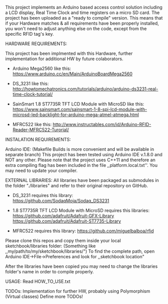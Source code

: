 This project implements an Arduino based access control solution
including a LCD display, Real Time Clock and time registers on a micro
SD card. The project has been uploaded as a "ready to compile"
version.  This means that if your Hardware matches & all requirements
have been properly installed, you won't need to adjust anything else
on the code, except from the specific RFID tag's key.

HARDWARE REQUIREMENTS:

This project has been implmented with this Hardware, further implementation
for additional HW by future colaborators.

- Arduino Mega2560 like this:
          https://www.arduino.cc/en/Main/ArduinoBoardMega2560

- DS_3231 like this:
          http://howtomechatronics.com/tutorials/arduino/arduino-ds3231-real-time-clock-tutorial/

- SainSmart 1.8 ST7735R TFT LCD Module with MicroSD like this:
          https://www.sainsmart.com/sainsmart-1-8-spi-lcd-module-with-microsd-led-backlight-for-arduino-mega-atmel-atmega.html

- MFRC522 like this:
          http://www.instructables.com/id/Arduino-RFID-Reader-MFRC522-Turorial/

INSTALATION REQUIREMENTS:

Arduino IDE:
(Makefile Builds is more convenient and will be available in separate branch)
This project has been tested using Arduino IDE v.1.8.0 and NOT any
other. Please note that the project uses C++11 and therefore an extra
compiling flag has been included in the file ,,platform.local.txt''.
You may need to update your compiler.

EXTERNAL LIBRARIES:
All libraries have been packaged as submodules in the folder "./libraries" and refer
to their original repository on GitHub.

- DS_3231 requires this library:
          https://github.com/SodaqMoja/Sodaq_DS3231

- 1.8 ST7735R TFT LCD Module with MicroSD requires this libraries:
          https://github.com/adafruit/Adafruit-GFX-Library
          https://github.com/adafruit/Adafruit-ST7735-Library

- MFRC522 requires this library:
          https://github.com/miguelbalboa/rfid

Please clone this repos and copy them inside your local sketchbook/libraries folder:
(Something like ,,my/path/to/my/sketchbook/libraries/")
To find the complete path, open Arduino IDE->File->Preferences and look for
,,sketchbook location"

After the libraries have been copied you may need to change the libraries
folder's name in order to compile properly.

USAGE:
Read HOW_TO_USE.txt

TODOs:
Implementation for further HW, probably using Polymorphism (Virtual classes)
Define more TODOs!

